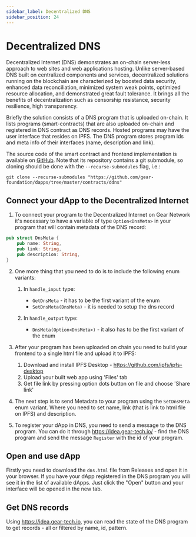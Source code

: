 ```yaml
---
sidebar_label: Decentralized DNS
sidebar_position: 24
---
```


# Decentralized DNS

Decentralized Internet (DNS) demonstrates an on-chain server-less approach to web sites and web applications hosting. Unlike server-based DNS built on centralized components and services, decentralized solutions running on the blockchain are characterized by boosted data security, enhanced data reconciliation, minimized system weak points, optimized resource allocation, and demonstrated great fault tolerance. It brings all the benefits of decentralization such as censorship resistance, security resilience, high transparency.

Briefly the solution consists of a DNS program that is uploaded on-chain. It lists programs (smart-contracts) that are also uploaded on-chain and registered in DNS contract as DNS records. Hosted programs may have the user interface that resides on IPFS. The DNS program stores program ids and meta info of their interfaces (name, description and link).

The source code of the smart contract and frontend implementation is available on [GitHub](https://github.com/gear-foundation/dapps/tree/master/contracts/ddns).
Note that its repository contains a git submodule, so cloning should be done with the `--recurse-submodules` flag, i.e.:
```
git clone --recurse-submodules "https://github.com/gear-foundation/dapps/tree/master/contracts/ddns"
```

## Connect your dApp to the Decentralized Internet

1. To connect your program to the Decentralized Internet on Gear Network it's necessary to have a variable of type `Option<DnsMeta>` in your program that will contain metadata of the DNS record:

```rust
pub struct DnsMeta {
    pub name: String,
    pub link: String,
    pub description: String,
}
```

2. One more thing that you need to do is to include the following enum variants:

    1. In `handle_input` type:
        - `GetDnsMeta` - it has to be the first variant of the enum
        - `SetDnsMeta(DnsMeta)` - it is needed to setup the dns record

    2. In `handle_output` type:
        - `DnsMeta(Option<DnsMeta>)` - it also has to be the first variant of the enum

3. After your program has been uploaded on chain you need to build your frontend to a single html file and upload it to IPFS:
    1. Download and install IPFS Desktop - https://github.com/ipfs/ipfs-desktop
    2. Upload your built web app using 'Files' tab
    3. Get file link by pressing option dots button on file and choose 'Share link'

4. The next step is to send Metadata to your program using the `SetDnsMeta` enum variant. Where you need to set name, link (that is link to html file on IPFS) and description.

5. To register your dApp in DNS, you need to send a message to the DNS program. You can do it through https://idea.gear-tech.io/ - find the DNS program and send the message `Register` with the id of your program.

## Open and use dApp

Firstly you need to download the `dns.html` file from Releases and open it in your browser. If you have your dApp registered in the DNS program you will see it in the list of available dApps. Just click the "Open" button and your interface will be opened in the new tab.

## Get DNS records

Using https://idea.gear-tech.io, you can read the state of the DNS program to get records - all or filtered by name, id, pattern.
